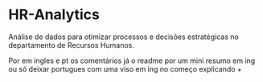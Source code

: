 # HR-Analytics
 Análise de dados para otimizar processos e decisões estratégicas no departamento de Recursos Humanos.

 Por em ingles e pt os comentários já o readme por um mini resumo em ing ou só deixar portugues com uma viso em ing no começo explicando +

